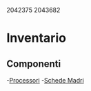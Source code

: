 2042375
2043682

# Inventario

## Componenti
-[Processori](./componenti/processori.md)
-[Schede Madri](./componenti/schede_madri.md)